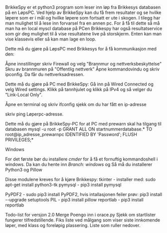 BrikkeSpy er et python3 program som leser inn løp fra Brikkesys databasen på en LøpsPC. 
Ved hjelp av BrikkeSpy kan du få frem resultater og se hvilke løpere som er i mål og hvilke løpere som fortsatt er ute i skogen. 
I tilegg har man mulighet til å lese inn forvarsel fra en annen pc. For å få til dette så må man ha en local myscl database på PCen
Brikkespy har også resultatservice som gir deg mulighet til å vise resultatene live på storskjerm. Enten kan man vise klassevis eller så kan man lage en loop.


Dette må du gjøre på LøpsPC med Brikkesys for å få kommunikasjon med den:

Åpne innstillinger skriv Firewall og velg "Brannmur og nettverksbeskyttelse"
Skru av brannmuren på "Offentlig nettverk"
Åpne kommandovindu og skriv ipconfig. Da får du nettverksadressen.


Dette må du gjøre på PC med BrikkeSpy:
Gå inn på Wired Connected og velg Wired settings.
Klikk på tannhjulet og klikk på IPv4 og så velger du "Link-Local Only".

Åpne en terminal og skriv ifconfig
sjekk om du har fått en ip-adresse

skriv ping Løperpc-adresse.

Dette må du gjøre på BrikkeSpy-PC for at PC med prewarn skal ha tilgang til databasen
mysql -u root -p
GRANT ALL ON startnummerdatabase.* TO root@ip_adresse_prewarnpc  IDENTIFIED BY 'Password';
FLUSH PRIVILEGES;*


Windows

For det første bør du installere *cmder* for å få et fornuftig kommandoshell i windows. 
Da kan du hente inn _Branch: windows_ og 
Så må du installerer Python3 og Pillow 


Disse modulene kreves for å kjøre Brikkespy:
tkinter - installer med: sudo apt-get install python3-tk
pymysql - pip3 install pymysql

PyPDF2 - sudo pip3 install PyPDF2, hvis intallasjonen feiler prøv: pip3 install --upgrade setuptools
PIL - pip3 install pillow
reportlab -  pip3 install reportlab 

Todo-list for versjon 2.0
Merge Poengo inn i orace.py
Sjekk om startlister fungerer tilfredstillende.
Fiks liste ved målgang som viser siste innkomende løper, med klass og foreløpig plassering. Liste som ruller nedover.


